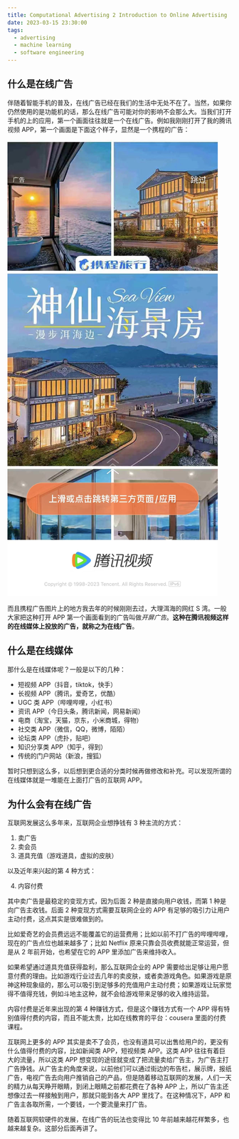 ```yaml
---
title: Computational Advertising 2 Introduction to Online Advertising
date: 2023-03-15 23:30:00
tags:
  - advertising
  - machine learning
  - software engineering
---
```


## 什么是在线广告

伴随着智能手机的普及，在线广告已经在我们的生活中无处不在了。当然，如果你仍然使用的是功能机的话，那么在线广告可能对你的影响不会那么大。当我们打开手机的上的应用，第一个画面往往就是一个在线广告。例如我刚刚打开了我的腾讯视频 APP，第一个画面是下面这个样子，显然是一个携程的广告：

![open-screen-advertisement](images/../../../public/images/open-screen-advertisement.jpeg)

而且携程广告图片上的地方我去年的时候刚刚去过，大理洱海的网红 S 湾。一般大家把这种打开 APP 第一个画面看到的广告叫做*开屏广告*。**这种在腾讯视频这样的在线媒体上投放的广告，就称之为在线广告**。

## 什么是在线媒体

那什么是在线媒体呢？一般是以下的几种：

- 短视频 APP（抖音，tiktok，快手）
- 长视频 APP（腾讯，爱奇艺，优酷）
- UGC 类 APP（哔哩哔哩，小红书）
- 资讯 APP（今日头条，腾讯新闻，网易新闻）
- 电商（淘宝，天猫，京东，小米商城，得物）
- 社交类 APP（微信，QQ，微博，陌陌）
- 论坛类 APP（虎扑，贴吧）
- 知识分享类 APP（知乎，得到）
- 传统的门户网站（新浪，搜狐）

暂时只想到这么多，以后想到更合适的分类时候再做修改和补充。可以发现所谓的在线媒体就是一堆能在上面打广告的互联网 APP。

## 为什么会有在线广告

互联网发展这么多年来，互联网企业想挣钱有 3 种主流的方式：

1. 卖广告
2. 卖会员
3. 道具充值（游戏道具，虚拟的皮肤）

以及近年来兴起的第 4 种方式：

4. 内容付费

其中卖广告是最稳定的变现方式，因为后面 2 种是直接向用户收钱，而第 1 种是向广告主收钱。后面 2 种变现方式需要互联网企业的 APP 有足够的吸引力让用户主动付费，这点其实是很难做到的。

比如爱奇艺的会员费远远不能覆盖它的运营费用；比如以前不打广告的哔哩哔哩，现在的广告点位也越来越多了；比如 Netflix 原来只靠会员收费就能正常运营，但是从 2 年前开始，也希望在它的 APP 里添加广告来维持收入。

如果希望通过道具充值获得盈利，那么互联网企业的 APP 需要给出足够让用户愿意付费的理由。比如游戏行业过去几年的卖皮肤，或者卖游戏角色。如果游戏是原神这种现象级的，那么可以吸引到足够多的充值用户主动付费；如果游戏让玩家觉得不值得充钱，例如斗地主这种，就不会给游戏带来足够的收入维持运营。

内容付费是近年来出现的第 4 种赚钱方式，但是这个赚钱方式有一个 APP 得有特别值得付费的内容，而且不能太贵，比如在线教育的平台：cousera 里面的付费课程。

互联网上更多的 APP 其实是卖不了会员，也没有道具可以出售给用户的，更没有什么值得付费的内容，比如新闻类 APP，短视频类 APP。这类 APP 往往有着巨大的流量，所以这类 APP 想变现的途径就变成了把流量卖给广告主，为广告主打广告挣钱。从广告主的角度来说，以前他们可以通过街边的布告栏，展示牌，报纸广告，电视广告去向用户推销自己的产品，但是随着移动互联网的发展，人们一天的精力从每天睁开眼睛，到闭上眼睛之前都花费在了各种 APP 上，所以广告主还想像过去一样接触到用户，那就只能到各大 APP 里找了。在这种情况下，APP 和广告主各取所需，一个要钱，一个要流量来打广告。

随着互联网软硬件的发展，在线广告的玩法也变得比 10 年前越来越花样繁多，也越来越复杂。这部分后面再讲了。
